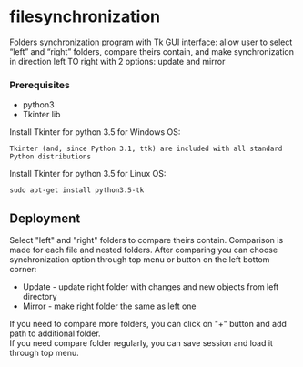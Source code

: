 # filesynchronization
Folders synchronization program with Tk GUI interface: allow user to select “left” and “right” folders, compare theirs contain, and make synchronization in direction left TO right with 2 options: update and mirror

### Prerequisites
* python3
* Tkinter lib

Install Tkinter for python 3.5 for Windows OS:
```
Tkinter (and, since Python 3.1, ttk) are included with all standard Python distributions
```
Install Tkinter for python 3.5 for Linux OS:
```
sudo apt-get install python3.5-tk
```
## Deployment
Select "left" and "right" folders to compare theirs contain. Comparison is made for each file and nested folders. After comparing you can choose synchronization option through top menu or button on the left bottom corner:
* Update - update right folder with changes and new objects from left directory
* Mirror - make right folder the same as left one    

If you need to compare more folders, you can click on "+" button and add path to additional folder.  
If you need compare folder regularly, you can save session and load it through top menu.
